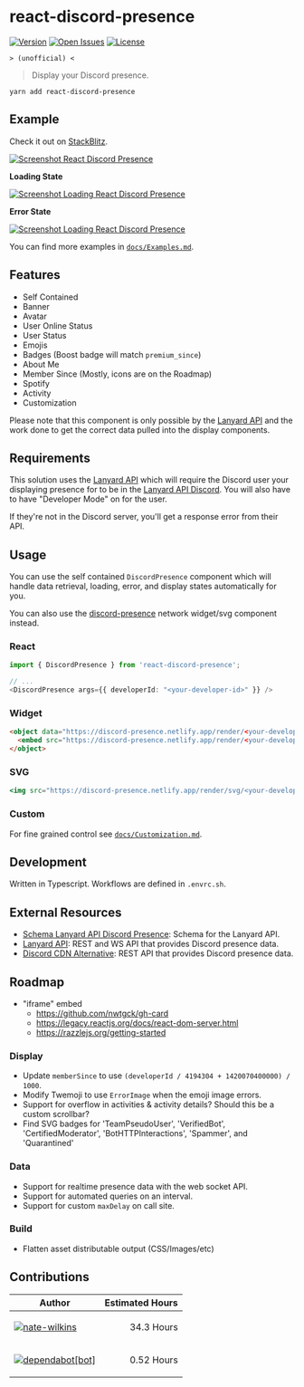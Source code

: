 
[//]: # "!!!!!!!!!!!!!!!!!!!!!!!!!!!!!!!!!!!!!!!!!!!!!!!!!"
[//]: # "!!!!!!                                     !!!!!!"
[//]: # "!!!!!!      >>>>> WARNING <<<<<            !!!!!!"
[//]: # "!!!!!!                                     !!!!!!"
[//]: # "!!!!!! This file is autogenerated.         !!!!!!"
[//]: # "!!!!!!                                     !!!!!!"
[//]: # "!!!!!!      >>>>> WARNING <<<<<            !!!!!!"
[//]: # "!!!!!!                                     !!!!!!"
[//]: # "!!!!!!!!!!!!!!!!!!!!!!!!!!!!!!!!!!!!!!!!!!!!!!!!!"

# react-discord-presence

[![Version](http://img.shields.io/npm/v/react-discord-presence.svg?style=flat-square)](https://www.npmjs.org/package/react-discord-presence)
[![Open Issues](https://img.shields.io/github/issues-raw/Nate-Wilkins/react-discord-presence?style=flat-square)](https://github.com/Nate-Wilkins/react-discord-presence/issues)
[![License](https://img.shields.io/github/license/Nate-Wilkins/react-discord-presence?color=%2308F&style=flat-square)](https://github.com/Nate-Wilkins/react-discord-presence/blob/main/LICENSE)

`> (unofficial) <`

> Display your Discord presence.

```
yarn add react-discord-presence
```

## Example

Check it out on [StackBlitz](https://stackblitz.com/edit/react-ts-nfdx3w?file=App.tsx).

[![Screenshot React Discord Presence](./__screenshots__/Display/DiscordPresence/Default_small.png)](https://stackblitz.com/edit/react-ts-nfdx3w?file=App.tsx)

__Loading State__

[![Screenshot Loading React Discord Presence](./__screenshots__/Display/LoadingDiscordPresence/Custom_small.png)](https://stackblitz.com/edit/react-ts-nfdx3w?file=App.tsx)

__Error State__

[![Screenshot Loading React Discord Presence](./__screenshots__/Display/ErrorDiscordPresence/Custom_small.png)](https://stackblitz.com/edit/react-ts-nfdx3w?file=App.tsx)

You can find more examples in [`docs/Examples.md`](./docs/Examples.md).

## Features

- Self Contained
- Banner
- Avatar
- User Online Status
- User Status
- Emojis
- Badges (Boost badge will match `premium_since`)
- About Me
- Member Since (Mostly, icons are on the Roadmap)
- Spotify
- Activity
- Customization

Please note that this component is only possible by the [Lanyard API](https://github.com/Phineas/lanyard) and the work done to get the correct data
pulled into the display components.

## Requirements

This solution uses the [Lanyard API](https://github.com/Phineas/lanyard) which will require the Discord user your
displaying presence for to be in the [Lanyard API Discord](https://discord.gg/UrXF2cfJ7F). You will also have to have
"Developer Mode" on for the user.

If they're not in the Discord server, you'll get a response error from their API.

## Usage

You can use the self contained `DiscordPresence` component which will handle
data retrieval, loading, error, and display states automatically for you.

You can also use the [discord-presence](https://github.com/nate-wilkins/discord-presence)
network widget/svg component instead.

### React

```typescript
import { DiscordPresence } from 'react-discord-presence';

// ...
<DiscordPresence args={{ developerId: "<your-developer-id>" }} />
```

### Widget

```html
<object data="https://discord-presence.netlify.app/render/<your-developer-id>">
  <embed src="https://discord-presence.netlify.app/render/<your-developer-id>"></embed>
</object>
```

### SVG

```jsx
<img src="https://discord-presence.netlify.app/render/svg/<your-developer-id>" />
```

### Custom

For fine grained control see [`docs/Customization.md`](./docs/Customization.md).

## Development

Written in Typescript. Workflows are defined in `.envrc.sh`.

## External Resources

- [Schema Lanyard API Discord Presence](https://github.com/Nate-Wilkins/schema-lanyard-discord-presence): Schema for the
  Lanyard API.
- [Lanyard API](https://github.com/Phineas/lanyard): REST and WS API that provides Discord presence data.
- [Discord CDN Alternative](https://gist.github.com/dustinrouillard/04be36180ed80db144a4857408478854): REST API that
  provides Discord presence data.

## Roadmap

- "iframe" embed
  - https://github.com/nwtgck/gh-card
  - https://legacy.reactjs.org/docs/react-dom-server.html
  - https://razzlejs.org/getting-started

### Display

- Update `memberSince` to use `(developerId / 4194304 + 1420070400000) / 1000`.
- Modify Twemoji to use `ErrorImage` when the emoji image errors.
- Support for overflow in activities & activity details? Should this be a custom scrollbar?
- Find SVG badges for 'TeamPseudoUser', 'VerifiedBot', 'CertifiedModerator', 'BotHTTPInteractions', 'Spammer', and 'Quarantined'

### Data

- Support for realtime presence data with the web socket API.
- Support for automated queries on an interval.
- Support for custom `maxDelay` on call site.

### Build

- Flatten asset distributable output (CSS/Images/etc)

## Contributions

| Author  | Estimated Hours |
| ------------- | ------------- |
| [![nate-wilkins](https://github.com/nate-wilkins.png?size=64)](https://github.com/nate-wilkins) | <p align="right">34.3 Hours</p> |
| [![dependabot[bot]](https://github.com/dependabot[bot].png?size=64)](https://github.com/dependabot[bot]) | <p align="right">0.52 Hours</p> |
